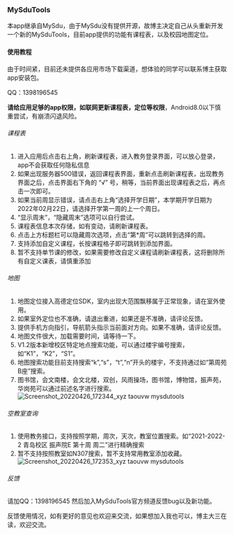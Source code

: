 ### MySduTools

​	本app继承自MySdu，由于MySdu没有提供开源，故博主决定自己从头重新开发一个新的MySduTools，目前app提供的功能有课程表，以及校园地图定位。

#### 使用教程

由于时间紧，目前还未提供各应用市场下载渠道，想体验的同学可以联系博主获取app安装包。

QQ：1398196545

**请给应用足够的app权限，如联网更新课程表，定位等权限**，Android8.0以下慎重尝试，有崩溃闪退风险。

###### 课程表

1. 进入应用后点击右上角，刷新课程表，进入教务登录界面，可以放心登录，app不会获取任何隐私信息
2. 如果出现服务器500错误，返回课程表界面，重新点击刷新课程表，出现教务界面之后，点击界面右下角的 “√” 号，稍等，当前界面出现课程表之后，再点击一次即可。
3. 如果当前周显示错误，请点击右上角“选择开学日期”，本学期开学日期为2022年02月22日，请选择开学第一周的上一个周日。
4. “显示周末”，“隐藏周末”选项可以自行尝试。
5. 课程表信息本次存储，如有变动，请刷新课程表。
6. 点击上方标题栏可以隐藏周次选项，点击“第*周”可以跳转到选择的周。
7. 支持添加自定义课程，长按课程格子即可跳转到添加界面。
8. 暂不支持单节课的修改，如果需要修改自定义课程请刷新课程表，这将删除所有自定义课表，请慎重添加
[](./img/img(1).jpg)

###### 地图

1. 地图定位接入高德定位SDK，室内出现大范围飘移属于正常现象，请在室外使用。
2. 如果室外定位也不准确，请退出重进，如果还是不准确，请评论反馈。
3. 提供手机方向指引，导航箭头指示当前面对方向。如果不准确，请评论反馈。
4. 地图文件很大，加载需要时间，请等待一下。
5. V1.2版本新增校区特定地点搜索功能，可以通过楼宇编号搜索，如“K1”，“K2”，“S1”。
6. 地图搜索功能目前支持搜索“k”,“s”，“t”,“n”开头的楼宇，不支持通过如“第周苑B座”搜索。
7. 图书馆，会文南楼，会文北楼，双创，风雨操场，图书馆，博物馆，振声苑，华岗苑可以通过前述名字进行搜索。
![Screenshot_20220426_172344_xyz taouvw mysdutools](https://user-images.githubusercontent.com/55818290/165269196-a7b7b9d8-8e55-4e05-b8f4-b39d9e67f316.jpg)

###### 空教室查询
1. 使用教务接口，支持按照学期，周次，天次，教室位置搜索。如“2021-2022-2 青岛校区 振声院E 第十周 周二”进行精确搜索
2. 暂不支持按照教室如N307搜索，暂不支持常用教室添加收藏。
![Screenshot_20220426_172353_xyz taouvw mysdutools](https://user-images.githubusercontent.com/55818290/165269251-7d6336f0-5621-40c9-b140-9e647f37d362.jpg)

###### 反馈

请加QQ：1398196545 然后加入MySduTools官方频道反馈bug以及新功能。

反馈使用情况，如有更好的意见也欢迎来交流，如果想加入我也可以，博主大三在读，欢迎交流。

